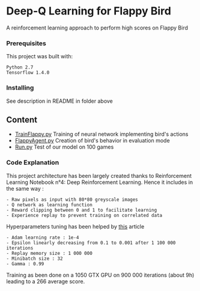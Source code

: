 # Deep-Q Learning for Flappy Bird

A reinforcement learning approach to perform high scores on Flappy Bird

### Prerequisites

This project was built with:

```
Python 2.7
Tensorflow 1.4.0
```

### Installing

See description in README in folder above

## Content

* [TrainFlappy.py](TrainFlappy.py) Training of neural network implementing bird's actions
* [FlappyAgent.py](FlappyAgent.py) Creation of bird's behavior in evaluation mode
* [Run.py](Run.py) Test of our model on 100 games


### Code Explanation

This project architecture has been largely created thanks to Reinforcement Learning Notebook n°4: Deep Reinforcement Learning. Hence it includes in the same way :
```
- Raw pixels as input with 80*80 greyscale images
- Q network as learning function
- Reward clipping between 0 and 1 to facilitate learning
- Experience replay to prevent training on correlated data

```

Hyperparameters tuning has been helped by [this](https://github.com/yanpanlau/Keras-FlappyBird) article 

```
- Adam learning rate : 1e-4
- Epsilon linearly decreasing from 0.1 to 0.001 after 1 100 000 iterations
- Replay memory size : 1 000 000
- Minibatch size : 32
- Gamma : 0.99
```
Training as been done on a 1050 GTX GPU on 900 000 iterations (about 9h) leading to a 266 average score.
